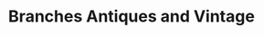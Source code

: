 ---
title: "Branches Antiques and Vintage"
url: /branchville/branches-antiques-and-vintage/
shop: antiques
---